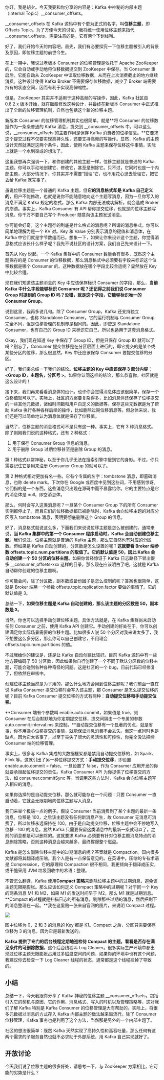 你好，我是胡夕。今天我要和你分享的内容是：Kafka 中神秘的内部主题（Internal Topic）__consumer_offsets。

__consumer_offsets 在 Kafka 源码中有个更为正式的名字，叫**位移主题**，即 Offsets Topic。为了方便今天的讨论，我将统一使用位移主题来指代 __consumer_offsets。需要注意的是，它有两个下划线哦。

好了，我们开始今天的内容吧。首先，我们有必要探究一下位移主题被引入的背景及原因，即位移主题的前世今生。

在上一期中，我说过老版本 Consumer 的位移管理是依托于 Apache ZooKeeper 的，它会自动或手动地将位移数据提交到 ZooKeeper 中保存。当 Consumer 重启后，它能自动从 ZooKeeper 中读取位移数据，从而在上次消费截止的地方继续消费。这种设计使得 Kafka Broker 不需要保存位移数据，减少了 Broker 端需要持有的状态空间，因而有利于实现高伸缩性。

但是，ZooKeeper 其实并不适用于这种高频的写操作，因此，Kafka 社区自 0.8.2.x 版本开始，就在酝酿修改这种设计，并最终在新版本 Consumer 中正式推出了全新的位移管理机制，自然也包括这个新的位移主题。

新版本 Consumer 的位移管理机制其实也很简单，就是**将 Consumer 的位移数据作为一条条普通的 Kafka 消息，提交到 __consumer_offsets 中。可以这么说，__consumer_offsets 的主要作用是保存 Kafka 消费者的位移信息。**它要求这个提交过程不仅要实现高持久性，还要支持高频的写操作。显然，Kafka 的主题设计天然就满足这两个条件，因此，使用 Kafka 主题来保存位移这件事情，实际上就是一个水到渠成的想法了。

这里我想再次强调一下，和你创建的其他主题一样，位移主题就是普通的 Kafka 主题。你可以手动地创建它、修改它，甚至是删除它。只不过，它同时也是一个内部主题，大部分情况下，你其实并不需要“搭理”它，也不用花心思去管理它，把它丢给 Kafka 就完事了。

虽说位移主题是一个普通的 Kafka 主题，但**它的消息格式却是 Kafka 自己定义的**，用户不能修改，也就是说你不能随意地向这个主题写消息，因为一旦你写入的消息不满足 Kafka 规定的格式，那么 Kafka 内部无法成功解析，就会造成 Broker 的崩溃。事实上，Kafka Consumer 有 API 帮你提交位移，也就是向位移主题写消息。你千万不要自己写个 Producer 随意向该主题发送消息。

你可能会好奇，这个主题存的到底是什么格式的消息呢？所谓的消息格式，你可以简单地理解为是一个 KV 对。Key 和 Value 分别表示消息的键值和消息体，在 Kafka 中它们就是字节数组而已。想象一下，如果让你来设计这个主题，你觉得消息格式应该长什么样子呢？我先不说社区的设计方案，我们自己先来设计一下。

首先从 Key 说起。一个 Kafka 集群中的 Consumer 数量会有很多，既然这个主题保存的是 Consumer 的位移数据，那么消息格式中必须要有字段来标识这个位移数据是哪个 Consumer 的。这种数据放在哪个字段比较合适呢？显然放在 Key 中比较合适。

现在我们知道该主题消息的 Key 中应该保存标识 Consumer 的字段，那么，**当前 Kafka 中什么字段能够标识 Consumer 呢？还记得之前我们说 Consumer Group 时提到的 Group ID 吗？没错，就是这个字段，它能够标识唯一的 Consumer Group。**

说到这里，我再多说几句。除了 Consumer Group，Kafka 还支持独立 Consumer，也称 Standalone Consumer。它的运行机制与 Consumer Group 完全不同，但是位移管理的机制却是相同的。因此，即使是 Standalone Consumer，也有自己的 Group ID 来标识它自己，所以也适用于这套消息格式。

Okay，我们现在知道 Key 中保存了 Group ID，但是只保存 Group ID 就可以了吗？别忘了，Consumer 提交位移是在分区层面上进行的，即它提交的是某个或某些分区的位移，那么很显然，Key 中还应该保存 Consumer 要提交位移的分区。

好了，我们来总结一下我们的结论。**位移主题的 Key 中应该保存 3 部分内容：<Group ID，主题名，分区号 >**。如果你认同这样的结论，那么恭喜你，社区就是这么设计的！

接下来，我们再来看看消息体的设计。也许你会觉得消息体应该很简单，保存一个位移值就可以了。实际上，社区的方案要复杂得多，比如消息体还保存了位移提交的一些其他元数据，诸如时间戳和用户自定义的数据等。保存这些元数据是为了帮助 Kafka 执行各种各样后续的操作，比如删除过期位移消息等。但总体来说，我们还是可以简单地认为消息体就是保存了位移值。

当然了，位移主题的消息格式可不是只有这一种。事实上，它有 3 种消息格式。除了刚刚我们说的这种格式，还有 2 种格式：

1. 用于保存 Consumer Group 信息的消息。
2. 用于删除 Group 过期位移甚至是删除 Group 的消息。

第 1 种格式非常神秘，以至于你几乎无法在搜索引擎中搜到它的身影。不过，你只需要记住它是用来注册 Consumer Group 的就可以了。

第 2 种格式相对更加有名一些。它有个专属的名字：tombstone 消息，即墓碑消息，也称 delete mark。下次你在 Google 或百度中见到这些词，不用感到惊讶，它们指的是一个东西。这些消息只出现在源码中而不暴露给你。它的主要特点是它的消息体是 null，即空消息体。

那么，何时会写入这类消息呢？一旦某个 Consumer Group 下的所有 Consumer 实例都停止了，而且它们的位移数据都已被删除时，Kafka 会向位移主题的对应分区写入 tombstone 消息，表明要彻底删除这个 Group 的信息。

好了，消息格式就说这么多，下面我们来说说位移主题是怎么被创建的。通常来说，**当 Kafka 集群中的第一个 Consumer 程序启动时，Kafka 会自动创建位移主题**。我们说过，位移主题就是普通的 Kafka 主题，那么它自然也有对应的分区数。但如果是 Kafka 自动创建的，分区数是怎么设置的呢？**这就要看 Broker 端参数 offsets.topic.num.partitions 的取值了。它的默认值是 50，因此 Kafka 会自动创建一个 50 分区的位移主题**。如果你曾经惊讶于 Kafka 日志路径下冒出很多 __consumer_offsets-xxx 这样的目录，那么现在应该明白了吧，这就是 Kafka 自动帮你创建的位移主题啊。

你可能会问，除了分区数，副本数或备份因子是怎么控制的呢？答案也很简单，这就是 Broker 端另一个参数 offsets.topic.replication.factor 要做的事情了。它的默认值是 3。

总结一下，**如果位移主题是 Kafka 自动创建的，那么该主题的分区数是 50，副本数是 3**。

当然，你也可以选择手动创建位移主题，具体方法就是，在 Kafka 集群尚未启动任何 Consumer 之前，使用 Kafka API 创建它。手动创建的好处在于，你可以创建满足你实际场景需要的位移主题。比如很多人说 50 个分区对我来讲太多了，我不想要这么多分区，那么你可以自己创建它，不用理会 offsets.topic.num.partitions 的值。

不过我给你的建议是，还是让 Kafka 自动创建比较好。目前 Kafka 源码中有一些地方硬编码了 50 分区数，因此如果你自行创建了一个不同于默认分区数的位移主题，可能会碰到各种各种奇怪的问题。这是社区的一个 bug，目前代码已经修复了，但依然在审核中。

创建位移主题当然是为了用的，那么什么地方会用到位移主题呢？我们前面一直在说 Kafka Consumer 提交位移时会写入该主题，那 Consumer 是怎么提交位移的呢？目前 Kafka Consumer 提交位移的方式有两种：**自动提交位移和手动提交位移。**

**Consumer 端有个参数叫 enable.auto.commit，如果值是 true，则 Consumer 在后台默默地为你定期提交位移，提交间隔由一个专属的参数 auto.commit.interval.ms 来控制。**自动提交位移有一个显著的优点，就是省事，你不用操心位移提交的事情，就能保证消息消费不会丢失。但这一点同时也是缺点。因为它太省事了，以至于丧失了很大的灵活性和可控性，你完全没法把控 Consumer 端的位移管理。

事实上，很多与 Kafka 集成的大数据框架都是禁用自动提交位移的，如 Spark、Flink 等。这就引出了另一种位移提交方式：**手动提交位移**，即设置 enable.auto.commit = false。一旦设置了 false，作为 Consumer 应用开发的你就要承担起位移提交的责任。Kafka Consumer API 为你提供了位移提交的方法，如 consumer.commitSync 等。当调用这些方法时，Kafka 会向位移主题写入相应的消息。

如果你选择的是自动提交位移，那么就可能存在一个问题：只要 Consumer 一直启动着，它就会无限期地向位移主题写入消息。

我们来举个极端一点的例子。假设 Consumer 当前消费到了某个主题的最新一条消息，位移是 100，之后该主题没有任何新消息产生，故 Consumer 无消息可消费了，所以位移永远保持在 100。由于是自动提交位移，位移主题中会不停地写入位移 =100 的消息。显然 Kafka 只需要保留这类消息中的最新一条就可以了，之前的消息都是可以删除的。这就要求 Kafka 必须要有针对位移主题消息特点的消息删除策略，否则这种消息会越来越多，最终撑爆整个磁盘。

Kafka 是怎么删除位移主题中的过期消息的呢？答案就是 Compaction。国内很多文献都将其翻译成压缩，我个人是有一点保留意见的。在英语中，压缩的专有术语是 Compression，它的原理和 Compaction 很不相同，我更倾向于翻译成压实，或干脆采用 JVM 垃圾回收中的术语：整理。

不管怎么翻译，Kafka 使用**Compact 策略**来删除位移主题中的过期消息，避免该主题无限期膨胀。那么应该如何定义 Compact 策略中的过期呢？对于同一个 Key 的两条消息 M1 和 M2，如果 M1 的发送时间早于 M2，那么 M1 就是过期消息。**Compact 的过程就是扫描日志的所有消息，剔除那些过期的消息，然后把剩下的消息整理在一起。**我在这里贴一张来自官网的图片，来说明 Compact 过程。

![](https://cdn.nlark.com/yuque/0/2021/jpeg/2725209/1633405503325-6c15c22d-4f96-4954-9aa6-c867d96c075a.jpeg)

图中位移为 0、2 和 3 的消息的 Key 都是 K1。Compact 之后，分区只需要保存位移为 3 的消息，因为它是最新发送的。

**Kafka 提供了专门的后台线程定期地巡检待 Compact 的主题，看看是否存在满足条件的可删除数据**。这个后台线程叫 Log Cleaner。很多实际生产环境中都出现过位移主题无限膨胀占用过多磁盘空间的问题，如果你的环境中也有这个问题，我建议你去检查一下 Log Cleaner 线程的状态，通常都是这个线程挂掉了导致的。

## 小结

总结一下，今天我跟你分享了 Kafka 神秘的位移主题 __consumer_offsets，包括引入它的契机与原因、它的作用、消息格式、写入的时机以及管理策略等，这对我们了解 Kafka 特别是 Kafka Consumer 的位移管理是大有帮助的。实际上，将很多元数据以消息的方式存入 Kafka 内部主题的做法越来越流行。除了 Consumer 位移管理，Kafka 事务也是利用了这个方法，当然那是另外的一个内部主题了。

社区的想法很简单：既然 Kafka 天然实现了高持久性和高吞吐量，那么任何有这两个需求的子服务自然也就不必求助于外部系统，用 Kafka 自己实现就好了。

## 开放讨论

今天我们说了位移主题的很多好处，请思考一下，与 ZooKeeper 方案相比，它可能的劣势是什么？